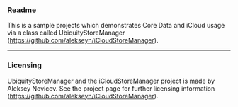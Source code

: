### Readme

This is a sample projects which demonstrates Core Data and iCloud usage via a class called UbiquityStoreManager (https://github.com/alekseyn/iCloudStoreManager).

---
### Licensing

UbiquityStoreManager and the iCloudStoreManager project is made by Aleksey Novicov. See the project page for further licensing information (https://github.com/alekseyn/iCloudStoreManager).
